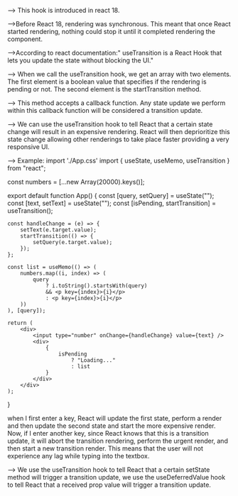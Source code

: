 --> This hook is introduced in react 18.

-->Before React 18, rendering was synchronous. This meant that once React started rendering, nothing could stop it until it completed rendering the component.

-->According to react documentation:" useTransition is a React Hook that lets you update the state without blocking the UI."

--> When we call the useTransition hook, we get an array with two elements. The first element is a boolean value that specifies if the rendering is pending or not. The second element is the startTransition method.

--> This method accepts a callback function. Any state update we perform within this callback function will be considered a transition update.

--> We can use the useTransition hook to tell React that a certain state change will result in an expensive rendering. React will then deprioritize this state change allowing other renderings to take place faster providing a very responsive UI. 

--> Example:
import './App.css'
import { useState, useMemo, useTransition } from "react";

const numbers = [...new Array(20000).keys()];

export default function App() {
    const [query, setQuery] = useState("");
    const [text, setText] = useState("");
    const [isPending, startTransition] = useTransition();

    const handleChange = (e) => {
        setText(e.target.value);
        startTransition(() => {
            setQuery(e.target.value);
        });
    };

    const list = useMemo(() => (
        numbers.map((i, index) => (
            query
                ? i.toString().startsWith(query)
                && <p key={index}>{i}</p>
                : <p key={index}>{i}</p>
        ))
    ), [query]);

    return (
        <div>
            <input type="number" onChange={handleChange} value={text} />
            <div>
                {
                    isPending
                        ? "Loading..."
                        : list
                }
            </div>
        </div>
    );
}

when I first enter a key, React will update the first state, perform a render and then update the second state and start the more expensive render. Now, if I enter another key, since React knows that this is a transition update, it will abort the transition rendering, perform the urgent render, and then start a new transition render. This means that the user will not experience any lag while typing into the textbox.

--> We use the useTransition hook to tell React that a certain setState method will trigger a transition update, we use the useDeferredValue hook to tell React that a received prop value will trigger a transition update.